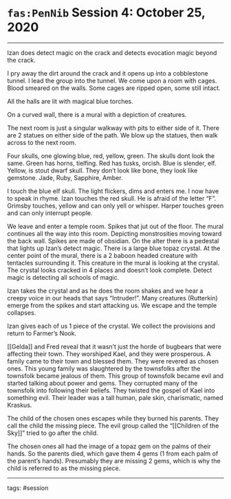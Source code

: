 # `fas:PenNib` Session 4: October 25, 2020
---

Izan does detect magic on the crack and detects evocation magic beyond the crack.

I pry away the dirt around the crack and it opens up into a cobblestone tunnel. I lead the group into the tunnel.
We come upon a room with cages. Blood smeared on the walls. Some cages are ripped open, some still intact.

All the halls are lit with magical blue torches.

On a curved wall, there is a mural with a depiction of creatures.

The next room is just a singular walkway with pits to either side of it. There are 2 statues on either side of the path. We blow up the statues, then walk across to the next room.

Four skulls, one glowing blue, red, yellow, green. The skulls dont look the same. Green has horns, tielfing. Red has tusks, orcish. Blue is slender, elf. Yellow, is stout dwarf skull. They don’t look like bone, they look like gemstone. Jade, Ruby, Sapphire, Amber.

I touch the blue elf skull. The light flickers, dims and enters me. I now have to speak in rhyme.
Izan touches the red skull. He is afraid of the letter “F”.
Grimsby touches, yellow and can only yell or whisper.
Harper touches green and can only interrupt people.

We leave and enter a temple room. Spikes that jut out of the floor. The mural continues all the way into this room. Depicting monstrosities moving toward the back wall. Spikes are made of obsidian. On the alter there is a pedestal that lights up Izan’s detect magic. There is a large blue topaz crystal. At the center point of the mural, there is a 2 baboon headed creature with tentacles surrounding it. This creature in the mural is looking at the crystal. The crystal looks cracked in 4 places and doesn’t look complete. Detect magic is detecting all schools of magic. 

Izan takes the crystal and as he does the room shakes and we hear a creepy voice in our heads that says “Intruder!”. Many creatures (Rutterkin) emerge from the spikes and start attacking us. We escape and the temple collapses. 

Izan gives each of us 1 piece of the crystal. We collect the provisions and return to Farmer’s Nook.

[[Gelda]] and Fred reveal that it wasn’t just the horde of bugbears that were affecting their town. They worshiped Kael, and they were prosperous. A family came to their town and blessed them. They were revered as chosen ones. This young family was slaughtered by the townsfolks after the townsfolk became jealous of them. This group of townsfolk became evil and started talking about power and gems. They corrupted many of the townsfolk into following their beliefs. They twisted the gospel of Kael into something evil. Their leader was a tall human, pale skin, charismatic, named Kraskus.

The child of the chosen ones escapes while they burned his parents. They call the child the missing piece. The evil group called the “[[Children of the Sky]]” tried to go after the child.

The chosen ones all had the image of a topaz gem on the palms of their hands. So the parents died, which gave them 4 gems (1 from each palm of the parent’s hands). Presumably they are missing 2 gems, which is why the child is referred to as the missing piece.

---

tags: #session